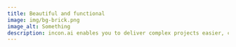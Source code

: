 ```yaml
---
title: Beautiful and functional
image: img/bg-brick.png
image_alt: Something
description: incon.ai enables you to deliver complex projects easier, cheaper and faster.
---
```


